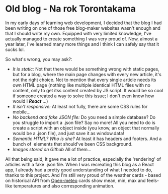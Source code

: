 # Old blog - Na rok Torontakama

In my early days of learning web development, I decided that the blog I had been writing on one of those free blog-maker websites wasn't enough and that I should write my own. Equipped with very limited knowledge, I've actually managed to create something I was very proud of. Now, almost a year later, I've learned many more things and I think I can safely say that it sucks lol. 

So what's wrong, you may ask?: 
 * _It is static:_ Not that there would be something wrong with static pages, but for a blog, where the main page changes with every new article, it's not the right choice. Not to mention that every single article needs its own HTML page (nothing like multiple identical HTML files with no content, only to get itss content created by JS script. It would be so cool if someone created a way to solve this issue; I don't even know how would I ***React*** ...)
 * _It isn't responsive:_ At least not fully, there are some CSS rules for mobile...
 * _No backend and fake JSON file:_ Do you need a simple database? Do you struggle to import a .json file? Say no more! All you need to do is create a script with an object inside (you know, an object that normally would be a .json file), and just save it as window.data!
 * _Semantic HTML? Who is she?_ At least it has headers and footers. And a bunch of <img> elements that should've been CSS background.
 * _Images stored on Github_ All of them...

All that being said, It gave me a lot of practice, especially the 'rendering' of articles with a fake .json file. When I was recreating this blog as a React app, I already had a pretty good understanding of what I needed to do, thanks to this project. And I'm still very proud of the weather cards - based on historical API from [Open-meteo](https://open-meteo.com/) cards show mean, min, max and feels-like temperatures and also corresponding animation. 








